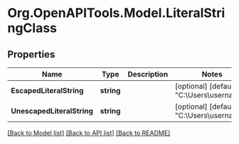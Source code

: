 # Org.OpenAPITools.Model.LiteralStringClass

## Properties

Name | Type | Description | Notes
------------ | ------------- | ------------- | -------------
**EscapedLiteralString** | **string** |  | [optional] [default to "C:\\Users\\username"]
**UnescapedLiteralString** | **string** |  | [optional] [default to "C:\Users\username"]

[[Back to Model list]](../../README.md#documentation-for-models) [[Back to API list]](../../README.md#documentation-for-api-endpoints) [[Back to README]](../../README.md)

